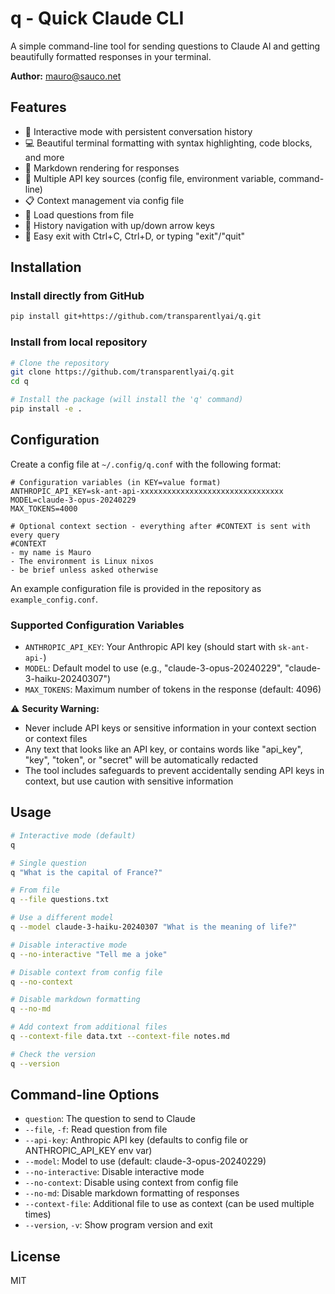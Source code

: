 # q - Quick Claude CLI

A simple command-line tool for sending questions to Claude AI and getting beautifully formatted responses in your terminal.

**Author:** [mauro@sauco.net](mailto:mauro@sauco.net)

## Features

- 🌟 Interactive mode with persistent conversation history
- 💻 Beautiful terminal formatting with syntax highlighting, code blocks, and more
- 📃 Markdown rendering for responses
- 🔐 Multiple API key sources (config file, environment variable, command-line)
- 📋 Context management via config file
- 💾 Load questions from file
- 🔄 History navigation with up/down arrow keys
- 🚪 Easy exit with Ctrl+C, Ctrl+D, or typing "exit"/"quit"

## Installation

### Install directly from GitHub

```bash
pip install git+https://github.com/transparentlyai/q.git
```

### Install from local repository

```bash
# Clone the repository
git clone https://github.com/transparentlyai/q.git
cd q

# Install the package (will install the 'q' command)
pip install -e .
```

## Configuration

Create a config file at `~/.config/q.conf` with the following format:

```
# Configuration variables (in KEY=value format)
ANTHROPIC_API_KEY=sk-ant-api-xxxxxxxxxxxxxxxxxxxxxxxxxxxxxxxx
MODEL=claude-3-opus-20240229
MAX_TOKENS=4000

# Optional context section - everything after #CONTEXT is sent with every query
#CONTEXT
- my name is Mauro
- The environment is Linux nixos
- be brief unless asked otherwise
```

An example configuration file is provided in the repository as `example_config.conf`.

### Supported Configuration Variables

- `ANTHROPIC_API_KEY`: Your Anthropic API key (should start with `sk-ant-api-`)
- `MODEL`: Default model to use (e.g., "claude-3-opus-20240229", "claude-3-haiku-20240307")
- `MAX_TOKENS`: Maximum number of tokens in the response (default: 4096)

⚠️ **Security Warning:** 
- Never include API keys or sensitive information in your context section or context files
- Any text that looks like an API key, or contains words like "api_key", "key", "token", or "secret" will be automatically redacted
- The tool includes safeguards to prevent accidentally sending API keys in context, but use caution with sensitive information

## Usage

```bash
# Interactive mode (default)
q

# Single question
q "What is the capital of France?"

# From file
q --file questions.txt

# Use a different model
q --model claude-3-haiku-20240307 "What is the meaning of life?"

# Disable interactive mode
q --no-interactive "Tell me a joke"

# Disable context from config file
q --no-context

# Disable markdown formatting
q --no-md

# Add context from additional files
q --context-file data.txt --context-file notes.md

# Check the version
q --version
```

## Command-line Options

- `question`: The question to send to Claude
- `--file`, `-f`: Read question from file
- `--api-key`: Anthropic API key (defaults to config file or ANTHROPIC_API_KEY env var)
- `--model`: Model to use (default: claude-3-opus-20240229)
- `--no-interactive`: Disable interactive mode
- `--no-context`: Disable using context from config file
- `--no-md`: Disable markdown formatting of responses
- `--context-file`: Additional file to use as context (can be used multiple times)
- `--version`, `-v`: Show program version and exit

## License

MIT
